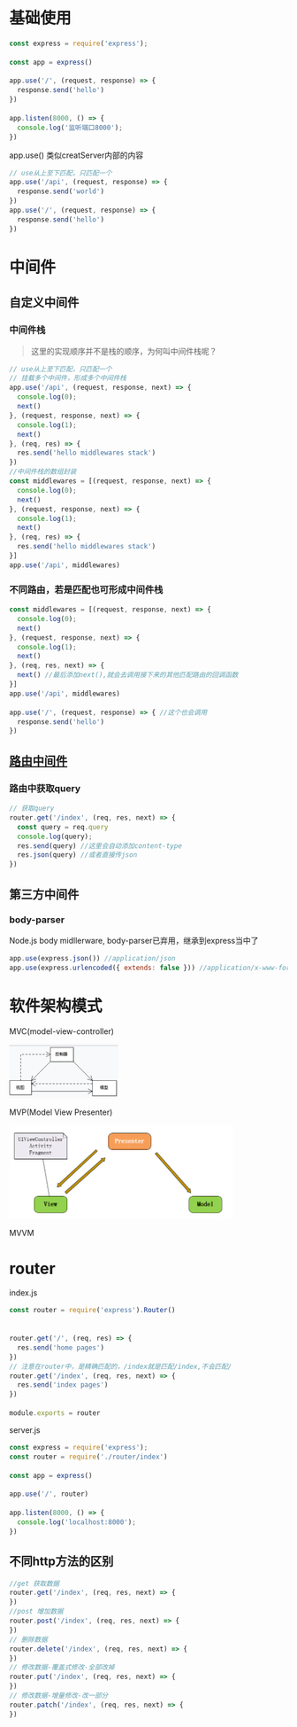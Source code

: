 # 基础使用
``` js
const express = require('express');

const app = express()

app.use('/', (request, response) => {
  response.send('hello')
})

app.listen(8000, () => {
  console.log('监听端口8000');
})
```
app.use()  类似creatServer内部的内容
``` js
// use从上至下匹配，只匹配一个
app.use('/api', (request, response) => {
  response.send('world')
})
app.use('/', (request, response) => {
  response.send('hello')
})
```
# 中间件
## 自定义中间件
### 中间件栈
> 这里的实现顺序并不是栈的顺序，为何叫中间件栈呢？
``` js
// use从上至下匹配，只匹配一个
// 挂载多个中间件，形成多个中间件栈
app.use('/api', (request, response, next) => {
  console.log(0);
  next()
}, (request, response, next) => {
  console.log(1);
  next()
}, (req, res) => {
  res.send('hello middlewares stack')
})
//中间件栈的数组封装
const middlewares = [(request, response, next) => {
  console.log(0);
  next()
}, (request, response, next) => {
  console.log(1);
  next()
}, (req, res) => {
  res.send('hello middlewares stack')
}]
app.use('/api', middlewares)
```
### 不同路由，若是匹配也可形成中间件栈
``` js
const middlewares = [(request, response, next) => {
  console.log(0);
  next()
}, (request, response, next) => {
  console.log(1);
  next()
}, (req, res, next) => {
  next() //最后添加next(),就会去调用接下来的其他匹配路由的回调函数
}]
app.use('/api', middlewares)

app.use('/', (request, response) => { //这个也会调用
  response.send('hello')
})
```
## [路由中间件](#router)
### 路由中获取query
``` js
// 获取query
router.get('/index', (req, res, next) => {
  const query = req.query
  console.log(query);
  res.send(query) //这里会自动添加content-type
  res.json(query) //或者直接传json
})
```
## 第三方中间件
### body-parser
Node.js body midllerware, body-parser已弃用，继承到express当中了
``` js
app.use(express.json()) //application/json
app.use(express.urlencoded({ extends: false })) //application/x-www-form-urlencoded
```
# 软件架构模式
MVC(model-view-controller)

![](index_files/4-1.png)

MVP(Model View Presenter)

![](index_files/4-2.png)

MVVM
# router
index.js
``` js
const router = require('express').Router()


router.get('/', (req, res) => {
  res.send('home pages')
})
// 注意在router中，是精确匹配的，/index就是匹配/index,不会匹配/
router.get('/index', (req, res, next) => {
  res.send('index pages')
})

module.exports = router
```
server.js
``` js
const express = require('express');
const router = require('./router/index')

const app = express()

app.use('/', router)

app.listen(8000, () => {
  console.log('localhost:8000');
})
```
## 不同http方法的区别
``` js
//get 获取数据
router.get('/index', (req, res, next) => {
})
//post 增加数据
router.post('/index', (req, res, next) => {
})
// 删除数据
router.delete('/index', (req, res, next) => {
})
// 修改数据-覆盖式修改-全部改掉
router.put('/index', (req, res, next) => {
})
// 修改数据-增量修改-改一部分
router.patch('/index', (req, res, next) => {
})
```